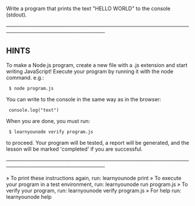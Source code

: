 Write a program that prints the text "HELLO WORLD" to the console
(stdout).

─────────────────────────────────────────────────────────────────────────────

## HINTS

To make a Node.js program, create a new file with a .js extension and
start writing JavaScript! Execute your program by running it with the node
command. e.g.:

     $ node program.js

You can write to the console in the same way as in the browser:

     console.log("text")

When you are done, you must run:

     $ learnyounode verify program.js

to proceed. Your program will be tested, a report will be generated, and
the lesson will be marked 'completed' if you are successful.

─────────────────────────────────────────────────────────────────────────────

» To print these instructions again, run: learnyounode print
» To execute your program in a test environment, run: learnyounode run
program.js
» To verify your program, run: learnyounode verify program.js
» For help run: learnyounode help
